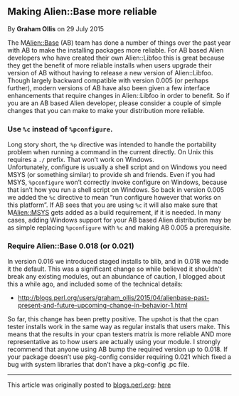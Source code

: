 ## Making Alien::Base more reliable

By <b>Graham Ollis</b> on 29 July 2015

The M<Alien::Base> (AB) team has done a number of things over the past 
year with AB to make the installing packages more reliable.  For AB 
based Alien developers who have created their own Alien::Libfoo this is 
great because they get the benefit of more reliable installs when users 
upgrade their version of AB without having to release a new version of 
Alien::Libfoo.  Though largely backward compatible with version 0.005 
(or perhaps further), modern versions of AB have also been given a few 
interface enhancements that require changes in Alien::Libfoo in order to 
benefit.  So if you are an AB based Alien developer, please consider a 
couple of simple changes that you can make to make your distribution 
more reliable.

### Use `%c` instead of `%pconfigure`.

Long story short, the `%p` directive was intended to handle the 
portability problem when running a command in the current directly.  On 
Unix this requires a `./` prefix.  That won’t work on Windows.  
Unfortunately, configure is usually a shell script and on Windows you 
need MSYS (or something similar) to provide sh and friends.  Even if you 
had MSYS, `%pconfigure` won’t correctly invoke configure on Windows, 
because that isn’t how you run a shell script on Windows.  So back in 
version 0.005 we added the `%c` directive to mean “run configure however 
that works on this platform”.  If AB sees that you are using `%c` it 
will also make sure that M<Alien::MSYS> gets added as a build 
requirement, if it is needed.  In many cases, adding Windows support for 
your AB based Alien distribution may be as simple replacing 
`%pconfigure` with `%c` and making AB 0.005 a prerequisite.

### Require Alien::Base 0.018 (or 0.021)

In version 0.016 we introduced staged installs to blib, and in 0.018 we 
made it the default.  This was a significant change so while believed it 
shouldn't break any existing modules, out an abundance of caution, I 
blogged about this a while ago, and included some of the technical 
details:

 * <a href="http://blogs.perl.org/users/graham_ollis/2015/04/alienbase-past-present-and-future-upcoming-change-in-behavior-1.html">http://blogs.perl.org/users/graham_ollis/2015/04/alienbase-past-present-and-future-upcoming-change-in-behavior-1.html</a>

So far, this change has been pretty positive.  The upshot is that the 
cpan tester installs work in the same way as regular installs that users 
make.  This means that the results in your cpan testers matrix is more 
reliable AND more representative as to how users are actually using your 
module.  I strongly recommend that anyone using AB bump the required 
version up to 0.018.  If your package doesn’t use pkg-config consider 
requiring 0.021 which fixed a bug with system libraries that don’t have 
a pkg-config .pc file.

---

This article was originally posted to [blogs.perl.org](https://blogs.perl.org):
[here](http://blogs.perl.org/users/graham_ollis/2015/07/making-alienbase-more-reliable.html)
